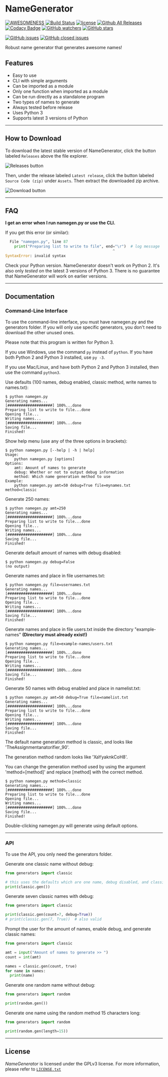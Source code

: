# NameGenerator

[![AWESOMENESS](https://img.shields.io/badge/awesomeness-maximum-00a0af.svg)](https://www.youtube.com/channel/UCCiDxF_RZ4fTU_gGJRz-fwQ)
[![Build Status](https://travis-ci.org/BBaoVanC/NameGenerator.svg?branch=master)](https://travis-ci.org/BBaoVanC/NameGenerator)
[![license](https://img.shields.io/github/license/BBaoVanC/NameGenerator.svg)](https://github.com/BBaoVanC/NameGenerator/blob/master/LICENSE.txt)
[![Github All Releases](https://img.shields.io/github/downloads/BBaoVanC/NameGenerator/total.svg)](https://github.com/BBaoVanC/NameGenerator)
[![Codacy Badge](https://api.codacy.com/project/badge/Grade/6621a967fffe47069d53b19129b7be0c)](https://www.codacy.com/manual/BBaoVanC/NameGenerator?utm_source=github.com&amp;utm_medium=referral&amp;utm_content=BBaoVanC/NameGenerator&amp;utm_campaign=Badge_Grade)
[![GitHub watchers](https://img.shields.io/github/watchers/BBaoVanC/NameGenerator.svg?label=Watch)](https://github.com/BBaoVanC/NameGenerator)
[![GitHub stars](https://img.shields.io/github/stars/BBaoVanC/NameGenerator.svg?label=Stars)](https://github.com/BBaoVanC/NameGenerator)

[![GitHub issues](https://img.shields.io/github/issues-raw/BBaoVanC/NameGenerator.svg)](https://github.com/BBaoVanC/NameGenerator/issues?utf8=%E2%9C%93&q=is%3Aissue+is%3Aopen)
[![GitHub closed issues](https://img.shields.io/github/issues-closed-raw/BBaoVanC/NameGenerator.svg)](https://github.com/BBaoVanC/NameGenerator/issues?utf8=%E2%9C%93&q=is%3Aissue+is%3Aclosed)

Robust name generator that generates awesome names!

## Features

* Easy to use
* CLI with simple arguments
* Can be imported as a module
* Only one function when imported as a module
* Can be run directly as a standalone program
* Two types of names to generate
* Always tested before release
* Uses Python 3
* Supports latest 3 versions of Python

---

## How to Download

To download the latest stable version of NameGenerator, click the button labeled `Releases` above the file explorer.

![Releases button](https://i.imgur.com/EWNIpBn.png)

Then, under the release labeled `Latest release`, click the button labeled `Source Code (zip)` under `Assets`. Then extract the downloaded zip archive.

![Download button](https://i.imgur.com/PPqLAQu.png)

---

## FAQ

**I get an error when I run namegen.py or use the CLI.**

If you get this error (or similar):

``` python
  File "namegen.py", line 87
    print("Preparing list to write to file", end="\r")  # log message
                                                ^
SyntaxError: invalid syntax
```

Check your Python version. NameGenerator doesn't work on Python 2. It's also only *tested* on the latest 3 versions of Python 3. There is no guarantee that NameGenerator will work on earlier versions.

---

## Documentation

### Command-Line Interface

To use the command-line interface, you must have namegen.py and the generators folder. If you will only use specific generators, you don't need to download the other unused ones.

Please note that this program is written for Python 3.

If you use Windows, use the command `py` instead of `python`. If you have both Python 2 and Python 3 installed, use `py -3`.

If you use Mac/Linux, and have both Python 2 and Python 3 installed, then use the command `python3`.

Use defaults (100 names, debug enabled, classic method, write names to names.txt):

``` plaintext
$ python namegen.py
Generating names...
[####################] 100%...done
Preparing list to write to file...done
Opening file...
Writing names...
[####################] 100%...done
Saving file...
Finished!
```

Show help menu (use any of the three options in brackets):

``` plaintext
$ python namegen.py [--help | -h | help]
Usage:
    python namegen.py [options]
Options:
    amt: Amount of names to generate
    debug: Whether or not to output debug information
    method: Which name generation method to use
Example:
    python namegen.py amt=50 debug=True file=mynames.txt method=classic
```

Generate 250 names:

``` plaintext
$ python namegen.py amt=250
Generating names...
[####################] 100%...done
Preparing list to write to file...done
Opening file...
Writing names...
[####################] 100%...done
Saving file...
Finished!
```

Generate default amount of names with debug disabled:

``` plaintext
$ python namegen.py debug=False
(no output)
```

Generate names and place in file usernames.txt:

``` plaintext
$ python namegen.py file=usernames.txt
Generating names...
[####################] 100%...done
Preparing list to write to file...done
Opening file...
Writing names...
[####################] 100%...done
Saving file...
Finished!
```

Generate names and place in file users.txt inside the directory "example-names" **(Directory must already exist!)**

``` plaintext
$ python namegen.py file=example-names/users.txt
Generating names...
[####################] 100%...done
Preparing list to write to file...done
Opening file...
Writing names...
[####################] 100%...done
Saving file...
Finished!
```

Generate 50 names with debug enabled and place in namelist.txt:

``` plaintext
$ python namegen.py amt=50 debug=True file=namelist.txt
Generating names...
[####################] 100%...done
Preparing list to write to file...done
Opening file...
Writing names...
[####################] 100%...done
Saving file...
Finished!
```

The default name generation method is classic, and looks like 'TheAssignmentanatorifier_90'.

The generation method random looks like 'XaYyaknkCoH8'.

You can change the generation method used by using the argument 'method=[method]' and replace [method] with the correct method.

``` plaintext
$ python namegen.py method=classic
Generating names...
[####################] 100%...done
Preparing list to write to file...done
Opening file...
Writing names...
[####################] 100%...done
Saving file...
Finished!
```

Double-clicking namegen.py will generate using default options.

---

### API

To use the API, you only need the generators folder.

Generate one classic name without debug:

``` python
from generators import classic

# this uses the defaults which are one name, debug disabled, and classic generator
print(classic.gen())
```

Generate seven classic names with debug:

``` python
from generators import classic

print(classic.gen(count=7, debug=True))
# print(classic.gen(7, True))  # also valid
```

Prompt the user for the amount of names, enable debug, and generate classic names:

``` python
from generators import classic

amt = input("Amount of names to generate >> ")
count = int(amt)

names = classic.gen(count, true)
for name in names:
  print(name)
```

Generate one random name without debug:

``` python
from generators import random

print(random.gen())
```

Generate one name using the random method 15 characters long:

``` python
from generators import random

print(random.gen(length=15))
```

---

## License

_NameGenerator_ is licensed under the GPLv3 license. For more information, please refer to [`LICENSE.txt`](https://github.com/BBaoVanC/NameGenerator/blob/master/LICENSE.txt)

